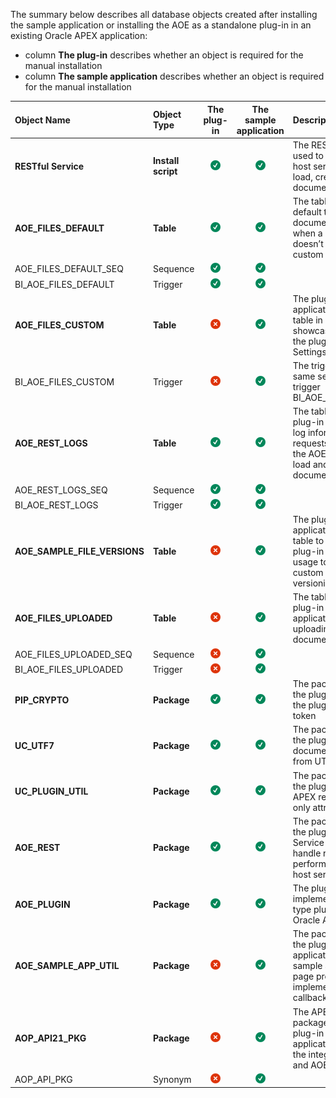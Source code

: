 The summary below describes all database objects created after installing the sample application or installing the AOE as a standalone plug-in in an existing Oracle APEX application:

- column **The plug-in** describes whether an object is required for the manual installation
- column **The sample application** describes whether an object is required for the manual installation

| Object Name                  | Object Type        |                         The plug-in                          |                    The sample application                    | Description                                                  |
| :--------------------------- | :----------------- | :----------------------------------------------------------: | :----------------------------------------------------------: | :----------------------------------------------------------- |
| **RESTful  Service**         | **Install script** | ![**Yes**](https://github.com/United-Codes/apexofficeedit-public/blob/main/images/docs/icon_check_16px.png?raw=true) | ![**Yes**](https://github.com/United-Codes/apexofficeedit-public/blob/main/images/docs/icon_check_16px.png?raw=true) | The RESTful Service is used to handle all AOE host server requests: load, create and update documents |
| **AOE_FILES_DEFAULT**        | **Table**          | ![Yes](https://github.com/United-Codes/apexofficeedit-public/blob/main/images/docs/icon_check_16px.png?raw=true) | ![Yes](https://github.com/United-Codes/apexofficeedit-public/blob/main/images/docs/icon_check_16px.png?raw=true) | The table is used as the default table to store document content when a developer doesn’t provide a custom table |
| AOE_FILES_DEFAULT_SEQ        | Sequence           | ![Yes](https://github.com/United-Codes/apexofficeedit-public/blob/main/images/docs/icon_check_16px.png?raw=true) | ![Yes](https://github.com/United-Codes/apexofficeedit-public/blob/main/images/docs/icon_check_16px.png?raw=true) |                                                              |
| BI_AOE_FILES_DEFAULT         | Trigger            | ![Yes](https://github.com/United-Codes/apexofficeedit-public/blob/main/images/docs/icon_check_16px.png?raw=true) | ![Yes](https://github.com/United-Codes/apexofficeedit-public/blob/main/images/docs/icon_check_16px.png?raw=true) |                                                              |
| **AOE_FILES_CUSTOM**         | **Table**          | ![No](https://github.com/United-Codes/apexofficeedit-public/blob/main/images/docs/icon_notchecked_16px.png?raw=true) | ![Yes](https://github.com/United-Codes/apexofficeedit-public/blob/main/images/docs/icon_check_16px.png?raw=true) | The plug-in sample application uses the table in order to showcase the  usage of the plug-in attribute Settings \ Custom Table |
| BI_AOE_FILES_CUSTOM          | Trigger            | ![No](https://github.com/United-Codes/apexofficeedit-public/blob/main/images/docs/icon_notchecked_16px.png?raw=true) | ![Yes](https://github.com/United-Codes/apexofficeedit-public/blob/main/images/docs/icon_check_16px.png?raw=true) | The trigger uses the same sequence as the trigger BI_AOE_FILES_DEFAULT |
| **AOE_REST_LOGS**            | **Table**          | ![Yes](https://github.com/United-Codes/apexofficeedit-public/blob/main/images/docs/icon_check_16px.png?raw=true) | ![Yes](https://github.com/United-Codes/apexofficeedit-public/blob/main/images/docs/icon_check_16px.png?raw=true) | The table is used by the plug-in REST service to log information about requests performed by the AOE host server to load and update document content. |
| AOE_REST_LOGS_SEQ            | Sequence           | ![Yes](https://github.com/United-Codes/apexofficeedit-public/blob/main/images/docs/icon_check_16px.png?raw=true) | ![Yes](https://github.com/United-Codes/apexofficeedit-public/blob/main/images/docs/icon_check_16px.png?raw=true) |                                                              |
| BI_AOE_REST_LOGS             | Trigger            | ![Yes](https://github.com/United-Codes/apexofficeedit-public/blob/main/images/docs/icon_check_16px.png?raw=true) | ![Yes](https://github.com/United-Codes/apexofficeedit-public/blob/main/images/docs/icon_check_16px.png?raw=true) |                                                              |
| **AOE_SAMPLE_FILE_VERSIONS** | **Table**          | ![No](https://github.com/United-Codes/apexofficeedit-public/blob/main/images/docs/icon_notchecked_16px.png?raw=true) | ![Yes](https://github.com/United-Codes/apexofficeedit-public/blob/main/images/docs/icon_check_16px.png?raw=true) | The plug-in sample application uses the table to showcase the plug-in callbacks' usage to implement custom document versioning |
| **AOE_FILES_UPLOADED**       | **Table**          | ![No](https://github.com/United-Codes/apexofficeedit-public/blob/main/images/docs/icon_notchecked_16px.png?raw=true) | ![Yes](https://github.com/United-Codes/apexofficeedit-public/blob/main/images/docs/icon_check_16px.png?raw=true) | The table is used by the plug-in sample application to allow the uploading of end-user documents |
| AOE_FILES_UPLOADED_SEQ       | Sequence           | ![No](https://github.com/United-Codes/apexofficeedit-public/blob/main/images/docs/icon_notchecked_16px.png?raw=true) | ![Yes](https://github.com/United-Codes/apexofficeedit-public/blob/main/images/docs/icon_check_16px.png?raw=true) |                                                              |
| BI_AOE_FILES_UPLOADED        | Trigger            | ![No](https://github.com/United-Codes/apexofficeedit-public/blob/main/images/docs/icon_notchecked_16px.png?raw=true) | ![Yes](https://github.com/United-Codes/apexofficeedit-public/blob/main/images/docs/icon_check_16px.png?raw=true) |                                                              |
| **PIP_CRYPTO**               | **Package**        | ![**Yes**](https://github.com/United-Codes/apexofficeedit-public/blob/main/images/docs/icon_check_16px.png?raw=true) | ![**Yes**](https://github.com/United-Codes/apexofficeedit-public/blob/main/images/docs/icon_check_16px.png?raw=true) | The package is used by the plug-in to secure the plug-in access token |
| **UC_UTF7**                  | **Package**        | ![**Yes**](https://github.com/United-Codes/apexofficeedit-public/blob/main/images/docs/icon_check_16px.png?raw=true) | ![**Yes**](https://github.com/United-Codes/apexofficeedit-public/blob/main/images/docs/icon_check_16px.png?raw=true) | The package is used by the plug-in to decode document filenames from UTF7 to  UTF8 |
| **UC_PLUGIN_UTIL**           | **Package**        | ![**Yes**](https://github.com/United-Codes/apexofficeedit-public/blob/main/images/docs/icon_check_16px.png?raw=true) | ![**Yes**](https://github.com/United-Codes/apexofficeedit-public/blob/main/images/docs/icon_check_16px.png?raw=true) | The package is used by the plug-in to evaluate APEX regions' read-only attribute |
| **AOE_REST**                 | **Package**        | ![**Yes**](https://github.com/United-Codes/apexofficeedit-public/blob/main/images/docs/icon_check_16px.png?raw=true) | ![**Yes**](https://github.com/United-Codes/apexofficeedit-public/blob/main/images/docs/icon_check_16px.png?raw=true) | The package is used by the plug-in RESTful Service handlers to handle requests performed by the AOE host server |
| **AOE_PLUGIN**               | **Package**        | ![**Yes**](https://github.com/United-Codes/apexofficeedit-public/blob/main/images/docs/icon_check_16px.png?raw=true) | ![**Yes**](https://github.com/United-Codes/apexofficeedit-public/blob/main/images/docs/icon_check_16px.png?raw=true) | The plug-in package implements a region-type plug-in for the Oracle APEX |
| **AOE_SAMPLE_APP_UTIL**      | **Package**        | ![**No**](https://github.com/United-Codes/apexofficeedit-public/blob/main/images/docs/icon_notchecked_16px.png?raw=true) | ![**Yes**](https://github.com/United-Codes/apexofficeedit-public/blob/main/images/docs/icon_check_16px.png?raw=true) | The package is used by the plug-in sample application to handle sample application page processes and implement custom callbacks |
| **AOP_API21_PKG**            | **Package**        | ![**Yes**](https://github.com/United-Codes/apexofficeedit-public/blob/main/images/docs/icon_notchecked_16px.png?raw=true) | ![**Yes**](https://github.com/United-Codes/apexofficeedit-public/blob/main/images/docs/icon_check_16px.png?raw=true) | The APEX Office Print package is used by the plug-in sample application to showcase the integration of AOP and AOE |
| AOP_API_PKG                  | Synonym            | ![Yes](https://github.com/United-Codes/apexofficeedit-public/blob/main/images/docs/icon_notchecked_16px.png?raw=true) | ![Yes](https://github.com/United-Codes/apexofficeedit-public/blob/main/images/docs/icon_check_16px.png?raw=true) |                                                              |
